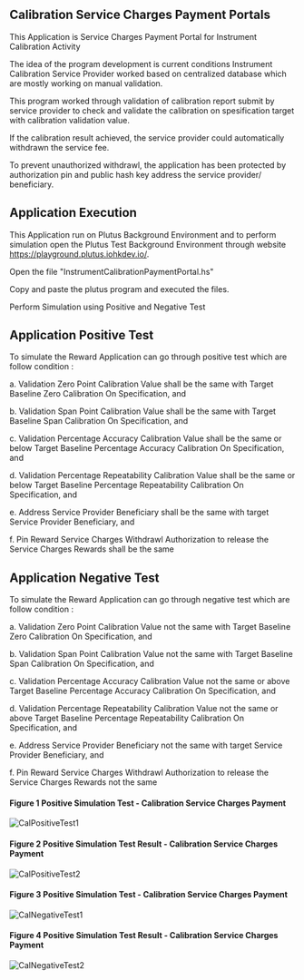 ## Calibration Service Charges Payment Portals

This Application is Service Charges Payment Portal for Instrument Calibration Activity

The idea of the program development is current conditions Instrument Calibration Service Provider worked based on centralized database which are mostly working on manual validation.

This program worked through validation of calibration report submit by service provider to check and validate the calibration on spesification target with calibration validation value.

If the calibration result achieved, the service provider could automatically withdrawn the service fee.

To prevent unauthorized withdrawl, the application has been protected by authorization pin and public hash key address the service provider/ beneficiary.

## Application Execution
This Application run on Plutus Background Environment and to perform simulation open the Plutus Test Background Environment through website https://playground.plutus.iohkdev.io/.

Open the file "InstrumentCalibrationPaymentPortal.hs" 

Copy and paste the plutus program and executed the files.

Perform Simulation using Positive and Negative Test


## Application Positive Test
To simulate the Reward Application can go through positive test which are follow condition :

a. Validation Zero Point Calibration Value shall be the same with Target Baseline Zero Calibration On Specification, and

b. Validation Span Point Calibration Value shall be the same with Target Baseline Span Calibration On Specification, and

c. Validation Percentage Accuracy Calibration Value shall be the same or below Target Baseline Percentage Accuracy Calibration On Specification, and

d. Validation Percentage Repeatability Calibration Value shall be the same or below Target Baseline Percentage Repeatability Calibration On Specification, and

e. Address Service Provider Beneficiary shall be the same with target Service Provider Beneficiary, and

f. Pin Reward Service Charges Withdrawl Authorization to release the Service Charges Rewards shall be the same


## Application Negative Test
To simulate the Reward Application can go through negative test which are follow condition :

a. Validation Zero Point Calibration Value not the same with Target Baseline Zero Calibration On Specification, and

b. Validation Span Point Calibration Value not the same with Target Baseline Span Calibration On Specification, and

c. Validation Percentage Accuracy Calibration Value not the same or above Target Baseline Percentage Accuracy Calibration On Specification, and

d. Validation Percentage Repeatability Calibration Value not the same or above Target Baseline Percentage Repeatability Calibration On Specification, and

e. Address Service Provider Beneficiary not the same with target Service Provider Beneficiary, and

f. Pin Reward Service Charges Withdrawl Authorization to release the Service Charges Rewards not the same


#### Figure 1 Positive Simulation Test - Calibration Service Charges Payment

![CalPositiveTest1](https://user-images.githubusercontent.com/115913889/209138758-c9c0a7c1-fc17-42de-b129-893f86def444.png)

#### Figure 2 Positive Simulation Test Result - Calibration Service Charges Payment

![CalPositiveTest2](https://user-images.githubusercontent.com/115913889/209138795-6f3c5d85-7954-46d2-a279-3057d963f342.png)

#### Figure 3 Positive Simulation Test - Calibration Service Charges Payment

![CalNegativeTest1](https://user-images.githubusercontent.com/115913889/209138842-633412bf-2b69-4a60-88ea-4a1a54a93d08.png)

#### Figure 4 Positive Simulation Test Result - Calibration Service Charges Payment

![CalNegativeTest2](https://user-images.githubusercontent.com/115913889/209138872-a592e10c-4b23-458e-a147-ad8e44a2c603.png)
